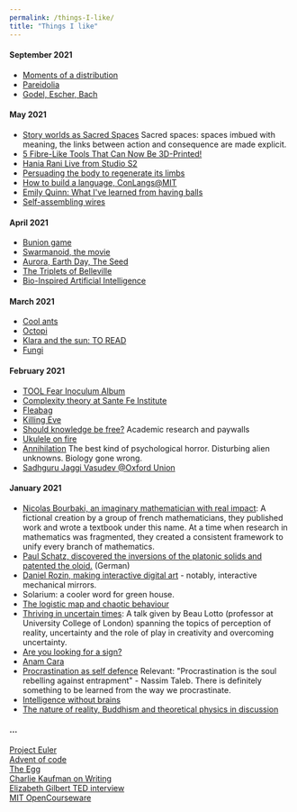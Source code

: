 ```yaml
---
permalink: /things-I-like/
title: "Things I like"
---
```


#### September 2021

- [Moments of a distribution](https://gregorygundersen.com/blog/2020/04/11/moments/ )
- [Pareidolia](https://en.wikipedia.org/wiki/Pareidolia)
- [Godel, Escher, Bach](https://www.openculture.com/2021/08/take-an-intellectual-odyssey-with-a-free-mit-course-on-douglas-hofstadters-pulitzer-prize-winning-book-godel-escher-bach-an-eternal-golden-braid.html)

#### May 2021

- [Story worlds as Sacred Spaces](https://youtu.be/R_VzjFWrF6o) Sacred spaces: spaces imbued with meaning, the links between action and consequence are made explicit.
- [5 Fibre-Like Tools That Can Now Be 3D-Printed!](https://youtu.be/gfMyGad1Gmc)
- [Hania Rani Live from Studio S2](https://youtu.be/kFRdoYfZYUY)
- [Persuading the body to regenerate its limbs](https://www.newyorker.com/magazine/2021/05/10/persuading-the-body-to-regenerate-its-limbs)
- [How to build a language, ConLangs@MIT](https://news.mit.edu/2019/constructed-languages-linguistics-1218)
- [Emily Quinn: What I've learned from having balls](https://youtu.be/28Ip-STEPKU)
- [Self-assembling wires](https://youtu.be/PeHWqr9dz3c)

#### April 2021

- [Bunion game](https://foxdogstudios.com/blog/bunion)
- [Swarmanoid, the movie](https://youtu.be/M2nn1X9Xlps)
- [Aurora, Earth Day, The Seed](https://youtu.be/3zI-HbAz_zY)
- [The Triplets of Belleville](https://www.imdb.com/title/tt0286244/)
- [Bio-Inspired Artificial Intelligence](https://mitpress.mit.edu/books/bio-inspired-artificial-intelligence)

#### March 2021

- [Cool ants](https://youtu.be/VLBDVXLiWxQ)
- [Octopi](https://youtu.be/mFP_AjJeP-M)
- [Klara and the sun: TO READ](https://blackwells.co.uk/bookshop/product/9780571364879?gC=5a105e8b&gclid=CjwKCAjwu5CDBhB9EiwA0w6sLWUjvaFDZ41y0wL7nLPUsTLS8M3L8Peox3M1NeaUNY40C5bolQdEhhoCPAEQAvD_BwE)
- [Fungi](https://youtu.be/KYunPJQWZ1o)

#### February 2021

- [TOOL Fear Inoculum Album](https://youtu.be/q7DfQMPmJRI)
- [Complexity theory at Sante Fe Institute](https://www.complexityexplorer.org/)
- [Fleabag](https://www.imdb.com/title/tt5687612/)
- [Killing Eve](https://www.imdb.com/title/tt7016936)
- [Should knowledge be free?](https://youtu.be/PriwCi6SzLo) Academic research and paywalls
- [Ukulele on fire](https://youtu.be/XMfhyMlBw40)
- [Annihilation](https://www.imdb.com/title/tt2798920/) The best kind of psychological horror. Disturbing alien unknowns. Biology gone wrong.
- [Sadhguru Jaggi Vasudev @Oxford Union](https://youtu.be/KlITeRcTZsc)

#### January 2021

- [Nicolas Bourbaki, an imaginary mathematician with real impact](https://youtu.be/0O_boW9YA7I): A fictional creation by a group of french mathematicians, they published work and wrote a textbook under this name. At a time when research in mathematics was fragmented, they created a consistent framework to unify every branch of mathematics.
- [Paul Schatz, discovered the inversions of the platonic solids and patented the oloid.](https://paulschatz.cyon.site/home/paulscha/public_html/beta/index.php/de/) (German)
- [Daniel Rozin, making interactive digital art](http://www.smoothware.com/danny/) - notably, interactive mechanical mirrors.
- Solarium: a cooler word for green house.
- [The logistic map and chaotic behaviour](https://www.youtube.com/watch?v=ovJcsL7vyrk)
- [Thriving in uncertain times](https://youtu.be/J-TODpRA26o): A talk given by Beau Lotto (professor at University College of London) spanning the topics of perception of reality, uncertainty and the role of play in creativity and overcoming uncertainty.
- [Are you looking for a sign?](https://youtu.be/c_X_sPNUDes)
- [Anam Cara](https://www.brainpickings.org/2015/08/12/anam-cara-john-o-donohue-soul-friend/)
- [Procrastination as self defence](https://youtu.be/52lZmIafep4)
Relevant: "Procrastination is the soul rebelling against entrapment" - Nassim Taleb. There is definitely something to be learned from the way we procrastinate.
- [Intelligence without brains](https://youtu.be/RpwW9Lw2Ku4)
- [The nature of reality, Buddhism and theoretical physics in discussion](https://youtu.be/pLbSlC0Pucw)

#### ...

[Project Euler](projecteuler.net)    
[Advent of code](adventofcode.com)    
[The Egg](http://www.galactanet.com/oneoff/theegg_mod.html)    
[Charlie Kaufman on Writing](https://www.youtube.com/watch?v=eRfXcWT_oFs)    
[Elizabeth Gilbert TED interview](https://www.ted.com/talks/the_ted_interview_elizabeth_gilbert_shows_up_for_everything?language=en)    
[MIT OpenCourseware](https://ocw.mit.edu/index.htm)    
